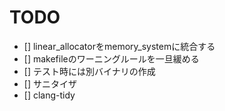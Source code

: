 # TODO

- [] linear_allocatorをmemory_systemに統合する
- [] makefileのワーニングルールを一旦緩める
- [] テスト時には別バイナリの作成
- [] サニタイザ
- [] clang-tidy

